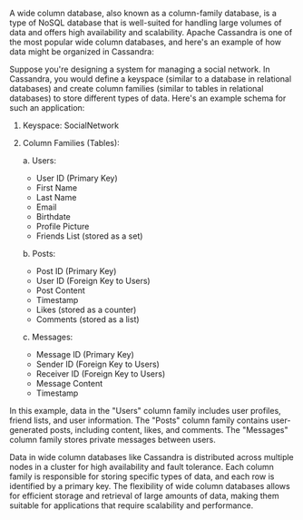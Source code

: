 A wide column database, also known as a column-family database, is a type of NoSQL database that is well-suited for handling large volumes of data and offers high availability and scalability. Apache Cassandra is one of the most popular wide column databases, and here's an example of how data might be organized in Cassandra:

Suppose you're designing a system for managing a social network. In Cassandra, you would define a keyspace (similar to a database in relational databases) and create column families (similar to tables in relational databases) to store different types of data. Here's an example schema for such an application:

1. Keyspace: SocialNetwork

2. Column Families (Tables):

   a. Users:
      - User ID (Primary Key)
      - First Name
      - Last Name
      - Email
      - Birthdate
      - Profile Picture
      - Friends List (stored as a set)

   b. Posts:
      - Post ID (Primary Key)
      - User ID (Foreign Key to Users)
      - Post Content
      - Timestamp
      - Likes (stored as a counter)
      - Comments (stored as a list)

   c. Messages:
      - Message ID (Primary Key)
      - Sender ID (Foreign Key to Users)
      - Receiver ID (Foreign Key to Users)
      - Message Content
      - Timestamp

In this example, data in the "Users" column family includes user profiles, friend lists, and user information. The "Posts" column family contains user-generated posts, including content, likes, and comments. The "Messages" column family stores private messages between users.

Data in wide column databases like Cassandra is distributed across multiple nodes in a cluster for high availability and fault tolerance. Each column family is responsible for storing specific types of data, and each row is identified by a primary key. The flexibility of wide column databases allows for efficient storage and retrieval of large amounts of data, making them suitable for applications that require scalability and performance.
